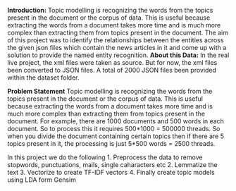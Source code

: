**Introduction:**
Topic modelling is recognizing the words from the topics present in the document or the corpus of data. This is useful because extracting the words from a document takes more time and is much more complex than extracting them from topics present in the document.
The aim of this project was to identify the relationships between the entities across the given json files which contain the news articles in it and come up with a solution to provide the named entity recognition.
**About this Data:**
In the real live project, the xml files were taken as source. But for now, the xml files been converted to JSON files. A total of 2000 JSON files been provided within the dataset folder.

**Problem Statement**
Topic modelling is recognizing the words from the topics present in the document or the corpus of data. This is useful because extracting the words from a document takes more time and is much more complex than extracting them from topics present in the document. For example, there are 1000 documents and 500 words in each document. So to process this it requires 500\*1000 = 500000 threads. So when you divide the document containing certain topics then if there are 5 topics present in it, the processing is just 5*500 words = 2500 threads.

In this project we do the following
    1. Preprocess the data to remove stopwords, punctuations, mails, single caharacters etc
    2. Lemmatize the text
    3. Vectorize to create TF-IDF vectors
    4. Finally create topic models using LDA form Gensim